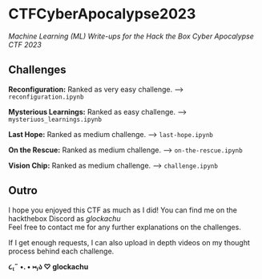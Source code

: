 # CTFCyberApocalypse2023
_Machine Learning (ML) Write-ups for the Hack the Box Cyber Apocalypse CTF 2023_

Challenges
-----------

**Reconfiguration:** Ranked as very easy challenge. --> `reconfiguration.ipynb`

**Mysterious Learnings:** Ranked as easy challenge. --> `mysteriuos_learnings.ipynb`

**Last Hope:**  Ranked as medium challenge. --> `last-hope.ipynb`

**On the Rescue:** Ranked as medium challenge. --> `on-the-rescue.ipynb`

**Vision Chip:** Ranked as medium challenge. --> `challenge.ipynb`


Outro
------
I hope you enjoyed this CTF as much as I did! You can find me on the hackthebox Discord as _glockachu_ <br>
Feel free to contact me for any further explanations on the challenges.

If I get enough requests, I can also upload in depth videos on my thought process behind each challenge. 


**૮₍˶ •. • ⑅₎ა ♡ glockachu**
